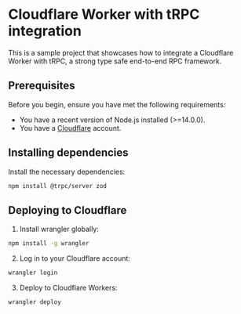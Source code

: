 # Cloudflare Worker with tRPC integration

This is a sample project that showcases how to integrate a Cloudflare Worker with tRPC, a strong type safe end-to-end RPC framework.

## Prerequisites

Before you begin, ensure you have met the following requirements:

- You have a recent version of Node.js installed (>=14.0.0).
- You have a [Cloudflare](https://dash.cloudflare.com) account. 

## Installing dependencies

Install the necessary dependencies:

```bash
npm install @trpc/server zod
```

## Deploying to Cloudflare

1. Install wrangler globally:

```bash
npm install -g wrangler
```

2. Log in to your Cloudflare account:

```bash
wrangler login
```

3. Deploy to Cloudflare Workers:

```bash
wrangler deploy
```